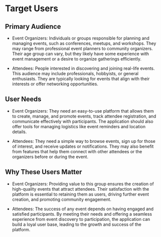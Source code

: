 # Target Users

## Primary Audience

- Event Organizers: Individuals or groups responsible for planning and managing events, such as conferences, meetups, and workshops. They may range from professional event planners to community organizers. Their age group can vary, but they likely have some experience with event management or a desire to organize gatherings efficiently.

- Attendees: People interested in discovering and joining real-life events. This audience may include professionals, hobbyists, or general enthusiasts. They are typically looking for events that align with their interests or offer networking opportunities.

## User Needs

- Event Organizers: They need an easy-to-use platform that allows them to create, manage, and promote events, track attendee registration, and communicate effectively with participants. The application should also offer tools for managing logistics like event reminders and location details.

- Attendees: They need a simple way to browse events, sign up for those of interest, and receive updates or notifications. They may also benefit from features that help them connect with other attendees or the organizers before or during the event.

## Why These Users Matter

- Event Organizers: Providing value to this group ensures the creation of high-quality events that attract attendees. Their satisfaction with the platform is essential to retaining them as users, driving further event creation, and promoting community engagement.

- Attendees: The success of any event depends on having engaged and satisfied participants. By meeting their needs and offering a seamless experience from event discovery to participation, the application can build a loyal user base, leading to the growth and success of the platform.
